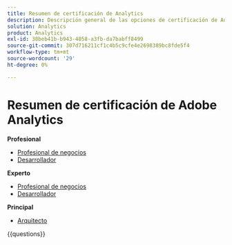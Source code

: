 ```yaml
---
title: Resumen de certificación de Analytics
description: Descripción general de las opciones de certificación de Adobe Analytics
solution: Analytics
product: Analytics
exl-id: 38beb41b-b943-4058-a3fb-da7babff8499
source-git-commit: 307d716211cf1c4b5c9cfe4e2698389bc8fde5f4
workflow-type: tm+mt
source-wordcount: '29'
ht-degree: 0%

---
```


# Resumen de certificación de Adobe Analytics

**Profesional**

* [Profesional de negocios](https://certification.adobe.com/certification/analytics-business-practitioner-professional) <!--AD0-E212-->
* [Desarrollador](https://certification.adobe.com/certification/adobe-analytics-developer-professional) <!--AD0-E213-->

**Experto**

* [Profesional de negocios](https://certification.adobe.com/certification/analytics-business-practitioner-expert) <!--AD0-E208-->
* [Desarrollador](https://certification.adobe.com/certification/developer-expert) <!--AD0-E209-->

**Principal**

* [Arquitecto](https://certification.adobe.com/certification/architect-master) <!--AD0-E207-->

{{questions}}

